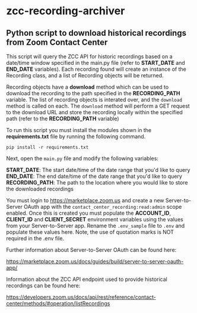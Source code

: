 # zcc-recording-archiver

## Python script to download historical recordings from Zoom Contact Center

This script will query the ZCC API for historic recordings based on a date/time window specified in the main.py file (refer to **START_DATE** and **END_DATE** variables). Each recording found will create an instance of the Recording class, and a list of Recording objects will be returned.

Recording objects have a **download** method which can be used to download the recording to the path specified in the **RECORDING_PATH** variable. The list of recording objects is interated over, and the `download` method is called on each. The `download` method will perform a GET request to the download URL and store the recording locally within the specified path (refer to the **RECORDING_PATH** variable)

To run this script you must install the modules shown in the **requirements.txt** file by running the following command.

`pip install -r requirements.txt`

Next, open the `main.py` file and modify the following variables:

**START_DATE**: The start date/time of the date range that you'd like to query  
**END_DATE**: The end date/time of the date range that you'd like to query  
**RECORDING_PATH**: The path to the location where you would like to store the downloaded recordings

You must login to <https://marketplace.zoom.us> and create a new Server-to-Server OAuth app with the `contact_center_recording:read:admin` scope enabled. Once this is created you must populate the **ACCOUNT_ID**, **CLIENT_ID** and **CLIENT_SECRET** environment variables using the values from your Server-to-Server app. Rename the `.env_sample` file to `.env` and populate these values here. Note, the use of quotation marks is NOT required in the .env file.

Further information about Server-to-Server OAuth can be found here:

<https://marketplace.zoom.us/docs/guides/build/server-to-server-oauth-app/>

Information about the ZCC API endpoint used to provide historical recordings can be found here:

<https://developers.zoom.us/docs/api/rest/reference/contact-center/methods/#operation/listRecordings>
